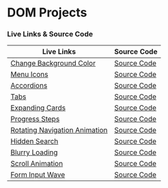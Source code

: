 # DOM Projects

### Live Links & Source Code

| Live Links                                                                                        | Source Code                                                                               |
| ------------------------------------------------------------------------------------------------- | ----------------------------------------------------------------------------------------- |
| [Change Background Color](https://adityackr.github.io/dom-projects/01-change-bg-color/)           | [Source Code](https://github.com/adityackr/dom-projects/tree/main/01-change-bg-color)     |
| [Menu Icons](https://adityackr.github.io/dom-projects/02-menu-icons/)                             | [Source Code](https://github.com/adityackr/dom-projects/tree/main/02-menu-icons)          |
| [Accordions](https://adityackr.github.io/dom-projects/03-accordions/)                             | [Source Code](https://github.com/adityackr/dom-projects/tree/main/03-accordions)          |
| [Tabs](https://adityackr.github.io/dom-projects/04-tabs/)                                         | [Source Code](https://github.com/adityackr/dom-projects/tree/main/04-tabs)                |
| [Expanding Cards](https://adityackr.github.io/dom-projects/05-expanding-cards/)                   | [Source Code](https://github.com/adityackr/dom-projects/tree/main/05-expanding-cards)     |
| [Progress Steps](https://adityackr.github.io/dom-projects/06-progress-steps/)                     | [Source Code](https://github.com/adityackr/dom-projects/tree/main/06-progress-steps)      |
| [Rotating Navigation Animation](https://adityackr.github.io/dom-projects/07-rotating-navigation/) | [Source Code](https://github.com/adityackr/dom-projects/tree/main/07-rotating-navigation) |
| [Hidden Search](https://adityackr.github.io/dom-projects/08-hidden-search/)                       | [Source Code](https://github.com/adityackr/dom-projects/tree/main/08-hidden-search)       |
| [Blurry Loading](https://adityackr.github.io/dom-projects/09-blurry-loading/)                     | [Source Code](https://github.com/adityackr/dom-projects/tree/main/09-blurry-loading)      |
| [Scroll Animation](https://adityackr.github.io/dom-projects/10-scroll-animation/)                 | [Source Code](https://github.com/adityackr/dom-projects/tree/main/10-scroll-animation)    |
| [Form Input Wave](https://adityackr.github.io/dom-projects/12-form-input-wave/)                   | [Source Code](https://github.com/adityackr/dom-projects/tree/main/12-form-input-wave)     |
